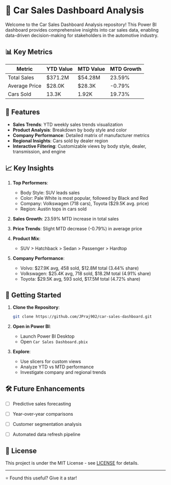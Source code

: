 # 🚗 Car Sales Dashboard Analysis

Welcome to the Car Sales Dashboard Analysis repository! This Power BI dashboard provides comprehensive insights into car sales data, enabling data-driven decision-making for stakeholders in the automotive industry.

## 📊 Key Metrics

| Metric | YTD Value | MTD Value | MTD Growth |
|--------|-----------|-----------|------------|
| Total Sales | $371.2M | $54.28M | 23.59% |
| Average Price | $28.0K | $28.3K | -0.79% |
| Cars Sold | 13.3K | 1.92K | 19.73% |

## 🌟 Features

- **Sales Trends**: YTD weekly sales trends visualization
- **Product Analysis**: Breakdown by body style and color
- **Company Performance**: Detailed matrix of manufacturer metrics
- **Regional Insights**: Cars sold by dealer region
- **Interactive Filtering**: Customizable views by body style, dealer, transmission, and engine

## 📈 Key Insights

1. **Top Performers**:
   - Body Style: SUV leads sales
   - Color: Pale White is most popular, followed by Black and Red
   - Company: Volkswagen (718 cars), Toyota ($29.5K avg. price)
   - Region: Austin tops in cars sold

2. **Sales Growth**: 23.59% MTD increase in total sales

3. **Price Trends**: Slight MTD decrease (-0.79%) in average price

4. **Product Mix**: 
   - SUV > Hatchback > Sedan > Passenger > Hardtop

5. **Company Performance**:
   - Volvo: $27.9K avg, 458 sold, $12.8M total (3.44% share)
   - Volkswagen: $25.4K avg, 718 sold, $18.2M total (4.91% share)
   - Toyota: $29.5K avg, 593 sold, $17.5M total (4.72% share)

## 🚀 Getting Started

1. **Clone the Repository**:
   ```bash
   git clone https://github.com/JPraj902/car-sales-dashboard.git
   ```

2. **Open in Power BI**:
   - Launch Power BI Desktop
   - Open `Car Sales Dashboard.pbix`

3. **Explore**:
   - Use slicers for custom views
   - Analyze YTD vs MTD performance
   - Investigate company and regional trends

## 🛠 Future Enhancements

- [ ] Predictive sales forecasting
- [ ] Year-over-year comparisons
- [ ] Customer segmentation analysis
- [ ] Automated data refresh pipeline


## 📄 License

This project is under the MIT License - see [LICENSE](LICENSE) for details.

---

⭐ Found this useful? Give it a star!

